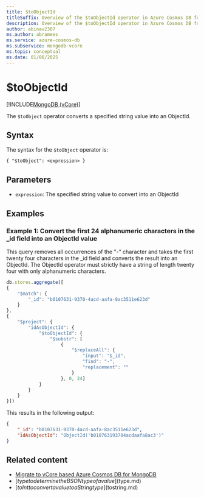 ```yaml
---
title: $toObjectId
titleSuffix: Overview of the $toObjectId operator in Azure Cosmos DB for MongoDB vCore
description: Overview of the $toObjectId operator in Azure Cosmos DB for MongoDB vCore
author: abinav2307
ms.author: abramees
ms.service: azure-cosmos-db
ms.subservice: mongodb-vcore
ms.topic: conceptual
ms.date: 01/06/2025
---
```


# $toObjectId 

[!INCLUDE[MongoDB (vCore)](~/reusable-content/ce-skilling/azure/includes/cosmos-db/includes/appliesto-mongodb-vcore.md)]

The `$toObject` operator converts a specified string value into an ObjectId.

## Syntax

The syntax for the `$toObject` operator is:

```mongodb
{ "$toObject": <expression> }
```

## Parameters

- `expression`: The specified string value to convert into an ObjectId

## Examples

### Example 1: Convert the first 24 alphanumeric characters in the _id field into an ObjectId value

This query removes all occurrences of the "-" character and takes the first twenty four characters in the _id field and converts the result into an ObjectId. The ObjectId operator must strictly have a string of length twenty four with only alphanumeric characters.

```javascript
db.stores.aggregate([
{
    "$match": {
        "_id": "b0107631-9370-4acd-aafa-8ac3511e623d"
    }
},
{
    "$project": {
        "idAsObjectId": {
            "$toObjectId": {
                "$substr": [
                    {
                        "$replaceAll": {
                            "input": "$_id",
                            "find": "-",
                            "replacement": ""
                        }
                    }, 0, 24]
            }
        }
    }
}])
```

This results in the following output:

```json
{
    "_id": "b0107631-9370-4acd-aafa-8ac3511e623d",
    "idAsObjectId": "ObjectId('b010763193704acdaafa8ac3')"
}
```

## Related content

- [Migrate to vCore based Azure Cosmos DB for MongoDB](https://learn.microsoft.com/en-us/azure/cosmos-db/mongodb/vcore/migration-options)
- [$type to determine the BSON type of a value]($type.md)
- [$toInt to convert a value to a String type]($tostring.md)
